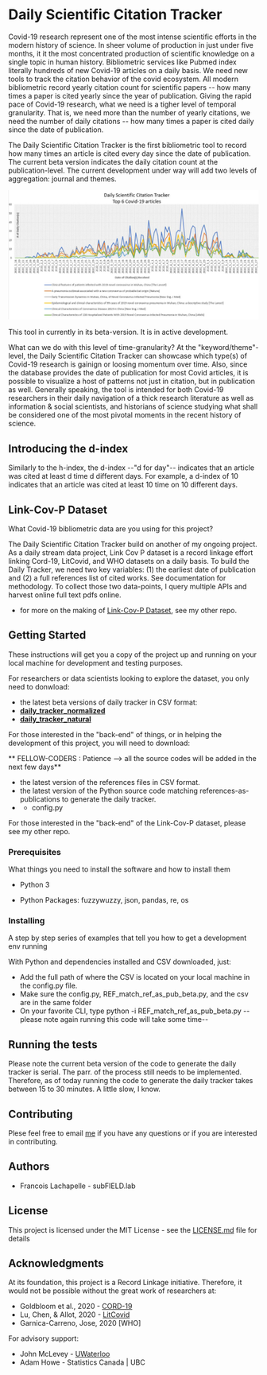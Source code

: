 # Daily Scientific Citation Tracker

Covid-19 research represent one of the most intense scientific efforts in the modern history of science. In sheer volume of production in just under five months, it it the most concentrated production of scientific knowledge on a single topic in human history. Bibliometric services like Pubmed index literally hundreds of new Covid-19 articles on a daily basis. We need new tools to track the citation behavior of the covid ecosystem. All modern bibliometric record yearly citation count for scientific papers -- how many times a paper is cited yearly since the year of publication. Giving the rapid pace of Covid-19 research, what we need is a tigher level of temporal granularity. That is, we need more than the number of yearly citations, we need the number of daily citations -- how many times a paper is cited daily since the date of publication.

The Daily Scientific Citation Tracker is the first bibliometric tool to record how many times an article is cited every day since the date of publication. The current beta version indicates the daily citation count at the publication-level. The current development under way will add two levels of aggregation: journal and themes.


![Alt text](/images/DSCT_top_6.png?raw=true "dude")

This tool in currently in its beta-version. It is in active development.

What can we do with this level of time-granularity? At the "keyword/theme"-level, the Daily Scientific Citation Tracker can showcase which type(s) of Covid-19 research is gainign or loosing momentum over time. Also, since the database provides the date of publication for most Covid articles, it is possible to visualize a host of patterns not just in citation, but in publication as well. Generally speaking, the tool is intended for both Covid-19 researchers in their daily navigation of a thick research literature as well as information & social scientists, and historians of science studying what shall be considered one of the most pivotal moments in the recent history of science.

## Introducing the d-index

Similarly to the h-index, the d-index --"d for day"-- indicates that an article was cited at least d time d different days. For example, a d-index of 10 indicates that an article was cited at least 10 time on 10 different days.

## Link-Cov-P Dataset

What Covid-19 bibliometric data are you using for this project?

The Daily Scientific Citation Tracker build on another of my ongoing project. As a daily stream data project, Link Cov P dataset is a record linkage effort linking Cord-19, LitCovid, and WHO datasets on a daily basis. To build the Daily Tracker, we need two key variables: (1) the earliest date of publication and (2) a full references list of cited works. See documentation for methodology. To collect those two data-points, I query multiple APIs and harvest online full text pdfs online.

* for more on the making of [Link-Cov-P Dataset](https://github.com/lanbufan/subFIELD.lab-Covid-19-pub-database), see my other repo.

## Getting Started

These instructions will get you a copy of the project up and running on your local machine for development and testing purposes.

For researchers or data scientists looking to explore the dataset, you only need to donwload:

* the latest beta versions of daily tracker in CSV format:
* **[daily_tracker_normalized](df_daily_tracker_beta_normalized_2020_05_28_beta.zip)**
* **[daily_tracker_natural](df_daily_tracker_beta_natural_2020_05_28_beta.zip)**

For those interested in the "back-end" of things, or in helping the development of this project, you will need to download:

** FELLOW-CODERS : Patience --> all the source codes will be added in the next few days**

* the latest version of the references files in CSV format.
* the latest version of the Python source code matching references-as-publications to generate the daily tracker.
* + config.py

For those interested in the "back-end" of the Link-Cov-P dataset, please see my other repo.

### Prerequisites

What things you need to install the software and how to install them

* Python 3

* Python Packages: fuzzywuzzy, json, pandas, re, os

### Installing

A step by step series of examples that tell you how to get a development env running

With Python and dependencies installed and CSV downloaded, just:

* Add the full path of where the CSV is located on your local machine in the config.py file.
* Make sure the config.py, REF_match_ref_as_pub_beta.py, and the csv are in the same folder
* On your favorite CLI, type python -i REF_match_ref_as_pub_beta.py -- please note again running this code will take some time--

## Running the tests

Please note the current beta version of the code to generate the daily tracker is serial. The parr. of the process still needs to be implemented.
Therefore, as of today running the code to generate the daily tracker takes between 15 to 30 minutes. A little slow, I know.

## Contributing

Plese feel free to email [me](f.lachapelle@alumni.ubc.ca) if you have any questions or if you are interested in contributing.

## Authors

* Francois Lachapelle - subFIELD.lab

## License

This project is licensed under the MIT License - see the [LICENSE.md](LICENSE.md) file for details

## Acknowledgments

At its foundation, this project is a Record Linkage initiative. Therefore, it would not be possible without the great work of researchers at:

* Goldbloom et al., 2020 - [CORD-19](https://www.kaggle.com/allen-institute-for-ai/CORD-19-research-challenge)
* Lu, Chen, & Allot, 2020 - [LitCovid](https://www.ncbi.nlm.nih.gov/research/coronavirus/)
* Garnica-Carreno, Jose, 2020 [WHO]

For advisory support:

* John McLevey - [UWaterloo](https://github.com/mclevey)
* Adam Howe - Statistics Canada | UBC

